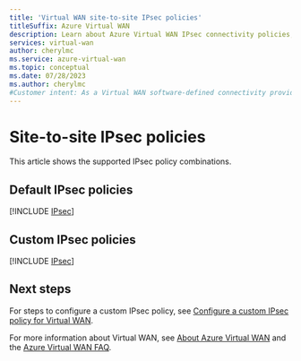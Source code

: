 ```yaml
---
title: 'Virtual WAN site-to-site IPsec policies'
titleSuffix: Azure Virtual WAN
description: Learn about Azure Virtual WAN IPsec connectivity policies, including default initiator and responder policies, and custom policy combinations.
services: virtual-wan
author: cherylmc
ms.service: azure-virtual-wan
ms.topic: conceptual
ms.date: 07/28/2023
ms.author: cherylmc
#Customer intent: As a Virtual WAN software-defined connectivity provider, I want to know the IPsec policies
---
```


# Site-to-site IPsec policies

This article shows the supported IPsec policy combinations.

## Default IPsec policies

[!INCLUDE [IPsec](../../includes/virtual-wan-ipsec-include.md)]

## Custom IPsec policies

[!INCLUDE [IPsec](../../includes/virtual-wan-ipsec-custom-include.md)]

## Next steps

For steps to configure a custom IPsec policy, see [Configure a custom IPsec policy for Virtual WAN](virtual-wan-custom-ipsec-portal.md).

For more information about Virtual WAN, see [About Azure Virtual WAN](virtual-wan-about.md) and the [Azure Virtual WAN FAQ](virtual-wan-faq.md).
